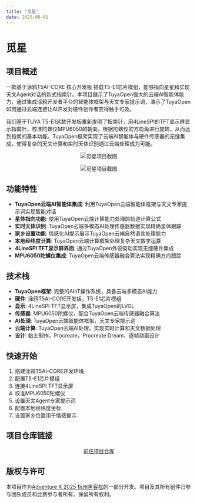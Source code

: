 ```yaml
---
title: "觅星"
date: 2025-08-01
---
```


<BackToProjects />

# 觅星

## 项目概述

一款基于涂鸦T5AI-CORE 核心开发板 搭载T5-E1芯片模组，能够指向星星和实现天文Agent对话的新式指南针。本项目展示了TuyaOpen强大的云端AI智能体能力，通过集成涂鸦开发者平台的智能体框架与天文专家提示词，演示了TuyaOpen如何通过云端连接让AI开发对硬件创作者变得触手可及。

我们基于TUYA T5-E1这款开发板重新发明了指南针，用4LineSPI的TFT显示屏显示指南针，校准陀螺仪MPU6050的朝向，根据陀螺仪的方向角进行旋转，从而达到指南的基本功能。TuyaOpen框架实现了云端AI智能体与硬件传感器的无缝集成，使得复杂的天文计算和实时天体识别通过云端处理成为可能。

<p align="center">
  <img
    src="https://images.tuyacn.com/fe-static/docs/img/d5edf1cb-85f8-4b2d-9f28-b8fa07cc32fc.jpg"
    alt="觅星项目截图"
    style={{
      width: "80%",
      borderRadius: "12px",
      boxShadow: "0 2px 16px rgba(0,0,0,0.08)"
    }}
  />
</p>

<p align="center">
  <img
    src="https://images.tuyacn.com/fe-static/docs/img/11fcf2a4-25b6-4a90-8f3a-bc6e5f0dde38.jpg"
    alt="觅星项目截图"
    style={{
      width: "80%",
      borderRadius: "12px",
      boxShadow: "0 2px 16px rgba(0,0,0,0.08)"
    }}
  />
</p>

## 功能特性

- **TuyaOpen云端AI智能体集成**: 利用TuyaOpen云端智能体框架与天文专家提示词实现智能对话
- **星体指向功能**: 使用TuyaOpen云端计算能力处理的轨道计算公式
- **实时天体识别**: TuyaOpen云端多模态AI处理传感器数据实现精确星体跟踪
- **家乡设置功能**: 情感化AI提示展示TuyaOpen云端自然语言处理能力
- **本地经纬度计算**: TuyaOpen云端计算框架处理复杂天文数学运算
- **4LineSPI TFT显示屏界面**: 通过TuyaOpen外设驱动实现无缝硬件集成
- **MPU6050陀螺仪集成**: TuyaOpen云端传感器融合算法实现精确方向跟踪

## 技术栈

- **TuyaOpen框架**: 完整的AIoT操作系统，具备云端多模态AI能力
- **硬件**: 涂鸦T5AI-CORE开发板，T5-E1芯片模组
- **显示**: 4LineSPI TFT显示屏，集成TuyaOpen的LVGL
- **传感器**: MPU6050陀螺仪，配合TuyaOpen云端传感器融合算法
- **AI处理**: TuyaOpen云端智能体框架，天文专家提示词
- **云端计算**: TuyaOpen云端AI处理，实现实时计算和天文数据处理
- **设计**: 黏土制作，Procreate，Procreate Dream，逐帧动画设计

## 快速开始

1. 搭建涂鸦T5AI-CORE开发环境
2. 配置T5-E1芯片模组
3. 连接4LineSPI TFT显示屏
4. 校准MPU6050陀螺仪
5. 设置天文Agent专家提示词
6. 配置本地经纬度坐标
7. 设置家乡位置用于情感提示

## 项目仓库链接

<p align="center">
  <a
    href="https://github.com/Hustle28214/TUYA-T5-E1-FindStar/tree/master"
    target="_blank"
    className="button button--primary"
    style={{
      fontSize: "1.15rem",
      padding: "14px 2.5em",
      borderRadius: "16px",
      background: "linear-gradient(90deg, #4f8cff 0%, #38b2ac 100%)",
      color: "#fff",
      boxShadow: "0 4px 24px rgba(79,140,255,0.18), 0 1.5px 6px rgba(56,178,172,0.10)",
      border: "none",
      fontWeight: "bold",
      letterSpacing: "0.04em",
      transition: "transform 0.15s, box-shadow 0.15s",
      display: "inline-block"
    }}
  >
    前往项目仓库
  </a>
</p>

## 版权与许可

本项目作为[Adventure X 2025 杭州黑客松](https://adventure-x.org/zh)的一部分开发。项目及其所有组件归参与团队成员和比赛参与者所有。保留所有权利。
